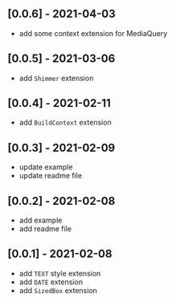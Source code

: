 ## [0.0.6] - 2021-04-03
* add some context extension for MediaQuery

## [0.0.5] - 2021-03-06
* add `Shimmer` extension
## [0.0.4] - 2021-02-11
* add `BuildContext` extension
## [0.0.3] - 2021-02-09
* update example
* update readme file

## [0.0.2] - 2021-02-08
* add example
* add readme file


## [0.0.1] - 2021-02-08
* add `TEXT` style extension
* add `DATE` extension
* add `SizedBox` extension
